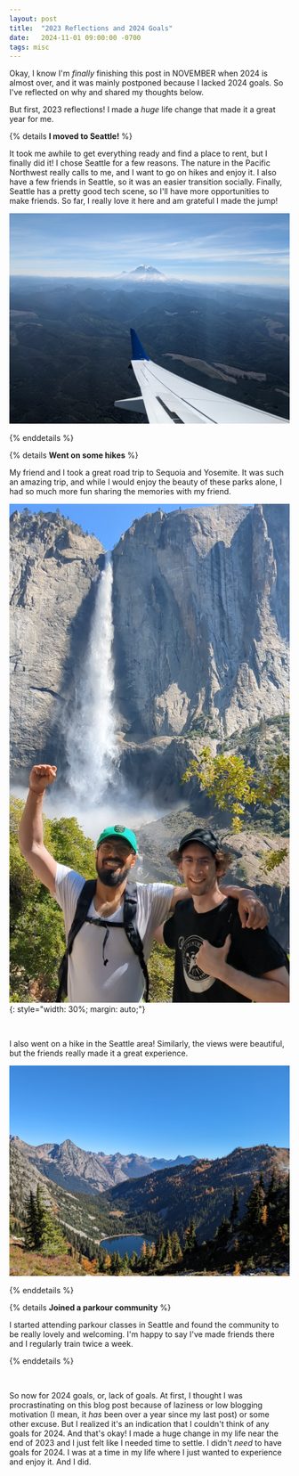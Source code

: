 ```yaml
---
layout: post
title:  "2023 Reflections and 2024 Goals"
date:   2024-11-01 09:00:00 -0700
tags: misc
---
```


Okay, I know I'm *finally* finishing this post in NOVEMBER when 2024 is almost
over, and it was mainly postponed because I lacked 2024 goals. So I've
reflected on why and shared my thoughts below.

But first, 2023 reflections! I made a *huge* life change that made it a great
year for me.

{% details **I moved to Seattle!** %}

It took me awhile to get everything ready and find a place to rent, but I
finally did it! I chose Seattle for a few reasons. The nature in the Pacific
Northwest really calls to me, and I want to go on hikes and enjoy it. I also
have a few friends in Seattle, so it was an easier transition socially.
Finally, Seattle has a pretty good tech scene, so I'll have more opportunities
to make friends. So far, I really love it here and am grateful I made the jump!

![Rainer](/assets/rainer.jpg)

{% enddetails %}

{% details **Went on some hikes** %}

My friend and I took a great road trip to Sequoia and Yosemite. It was such an
amazing trip, and while I would enjoy the beauty of these parks alone, I had so
much more fun sharing the memories with my friend.

![Yosemite](/assets/yosemite.jpg)
{: style="width: 30%; margin: auto;"}

<br>

I also went on a hike in the Seattle area! Similarly, the views were
beautiful, but the friends really made it a great experience.

![Maple Pass](/assets/maple-pass.jpg)

{% enddetails %}

{% details **Joined a parkour community** %}

I started attending parkour classes in Seattle and found the community to be
really lovely and welcoming. I'm happy to say I've made friends there and I
regularly train twice a week.

{% enddetails %}

<br>

So now for 2024 goals, or, lack of goals. At first, I thought I was
procrastinating on this blog post because of laziness or low blogging
motivation (I mean, it *has* been over a year since my last post) or some other
excuse. But I realized it's an indication that I couldn't think of any goals
for 2024. And that's okay! I made a huge change in my life near the end of 2023
and I just felt like I needed time to settle. I didn't *need* to have goals for
2024. I was at a time in my life where I just wanted to experience and enjoy
it. And I did.
